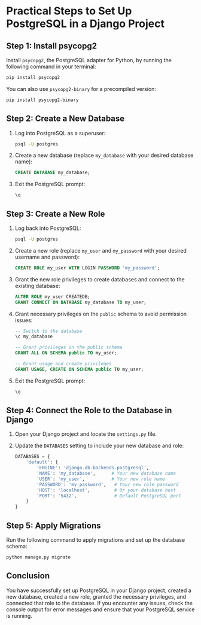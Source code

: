 # Practical Steps to Set Up PostgreSQL in a Django Project

## Step 1: Install psycopg2

Install `psycopg2`, the PostgreSQL adapter for Python, by running the following command in your terminal:

```bash
pip install psycopg2
```

You can also use `psycopg2-binary` for a precompiled version:

```bash
pip install psycopg2-binary
```

## Step 2: Create a New Database

1. Log into PostgreSQL as a superuser:

   ```bash
   psql -U postgres
   ```

2. Create a new database (replace `my_database` with your desired database name):

   ```sql
   CREATE DATABASE my_database;
   ```

3. Exit the PostgreSQL prompt:

   ```sql
   \q
   ```

## Step 3: Create a New Role

1. Log back into PostgreSQL:

   ```bash
   psql -U postgres
   ```

2. Create a new role (replace `my_user` and `my_password` with your desired username and password):

   ```sql
   CREATE ROLE my_user WITH LOGIN PASSWORD 'my_password';
   ```

3. Grant the new role privileges to create databases and connect to the existing database:

   ```sql
   ALTER ROLE my_user CREATEDB;
   GRANT CONNECT ON DATABASE my_database TO my_user;
   ```

4. Grant necessary privileges on the `public` schema to avoid permission issues:

   ```sql
   -- Switch to the database
   \c my_database

   -- Grant privileges on the public schema
   GRANT ALL ON SCHEMA public TO my_user;

   -- Grant usage and create privileges
   GRANT USAGE, CREATE ON SCHEMA public TO my_user;
   ```

5. Exit the PostgreSQL prompt:

   ```sql
   \q
   ```

## Step 4: Connect the Role to the Database in Django

1. Open your Django project and locate the `settings.py` file.

2. Update the `DATABASES` setting to include your new database and role:

   ```python
   DATABASES = {
       'default': {
           'ENGINE': 'django.db.backends.postgresql',
           'NAME': 'my_database',      # Your new database name
           'USER': 'my_user',          # Your new role name
           'PASSWORD': 'my_password',   # Your new role password
           'HOST': 'localhost',         # Or your database host
           'PORT': '5432',              # Default PostgreSQL port
       }
   }
   ```

## Step 5: Apply Migrations

Run the following command to apply migrations and set up the database schema:

```bash
python manage.py migrate
```

## Conclusion

You have successfully set up PostgreSQL in your Django project, created a new database, created a new role, granted the necessary privileges, and connected that role to the database. If you encounter any issues, check the console output for error messages and ensure that your PostgreSQL service is running.
